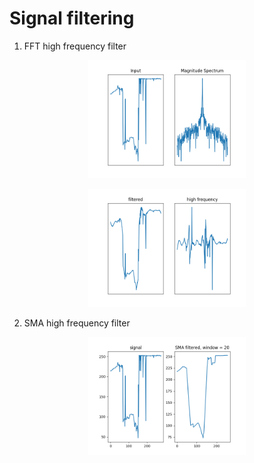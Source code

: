 
# Signal filtering

1) FFT high frequency filter

<p align="center"> <img src="1.png"  width = 50%  /></p>

<p align="center"> <img src="2.png"  width = 50%  /></p>

2) SMA high frequency filter

<p align="center"> <img src="sma.png"  width = 50%  /></p>
